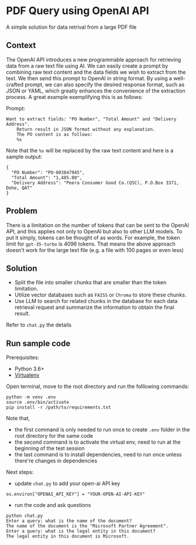 # PDF Query using OpenAI API

A simple solution for data retrival from a large PDF file

## Context
The OpenAI API introduces a new programmable approach for retrieving data from a raw text file using AI. We can easily create a prompt by combining raw text content and the data fields we wish to extract from the text. We then send this prompt to OpenAI in string format. By using a well-crafted prompt, we can also specify the desired response format, such as JSON or YAML, which greatly enhances the convenience of the extraction process. A great example exemplifying this is as follows:

Prompt:
```
Want to extract fields: "PO Number", "Total Amount" and "Delivery Address".
    Return result in JSON format without any explanation. 
    The PO content is as follows:
    %s
```
Note that the `%s` will be replaced by the raw text content and here is a sample output:
```
{
  "PO Number": "PO-003847945",
  "Total Amount": "1,485.00",
  "Delivery Address": "Peera Consumer Good Co.(QSC), P.O.Box 3371, Dohe, QAT"
}
```

## Problem
There is a limitation on the number of tokens that can be sent to the OpenAI API, and this applies not only to OpenAI but also to other LLM models. To put it simply, tokens can be thought of as words. For example, the token limit for `gpt-35-turbo` is 4096 tokens. That means the above approach doesn't work for the large text file (e.g. a file with 100 pages or even less)

## Solution
- Split the file into smaller chunks that are smaller than the token limitation.
- Utilize vector databases such as `FAISS` or `Chroma` to store these chunks.
- Use LLM to search for related chunks in the database for each data retrieval request and summarize the information to obtain the final result.

Refer to `chat.py` the details

## Run sample code
Prerequisites:
- Python 3.6+
- [Virtualenv](https://docs.python.org/3/library/venv.html)

Open terminal, move to the root directory and run the folllowing commands:
```
python -m venv .env
source .env/bin/activate
pip install -r /path/to/requirements.txt
```
Note that,
- the first command is only needed to run once to create `.env` folder in the root directory for the same code
- the second command is to activate the virtual env, need to run at the beginning of the test session
- the last command is to install dependencies, need to run once unless there're changes in dependencies

Next steps:
- update `chat.py` to add your open-ai API key
```
os.environ["OPENAI_API_KEY"] = "YOUR-OPEN-AI-API-KEY"
```
- run the code and ask questions
```
python chat.py 
Enter a query: what is the name of the document?
The name of the document is the "Microsoft Partner Agreement".
Enter a query: what is the legal entity in this document?
The legal entity in this document is Microsoft.
```